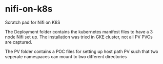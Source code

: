 # nifi-on-k8s

Scratch pad for Nifi on K8S

The Deployment folder contains the kubernetes manifest files to have a 3 node Nifi set up.
The installation was tried in GKE cluster, not all PV PVCs are captured.

The PV folder contains a POC files for setting up host path PV such that two seperate namespaces can mount to two different directories
